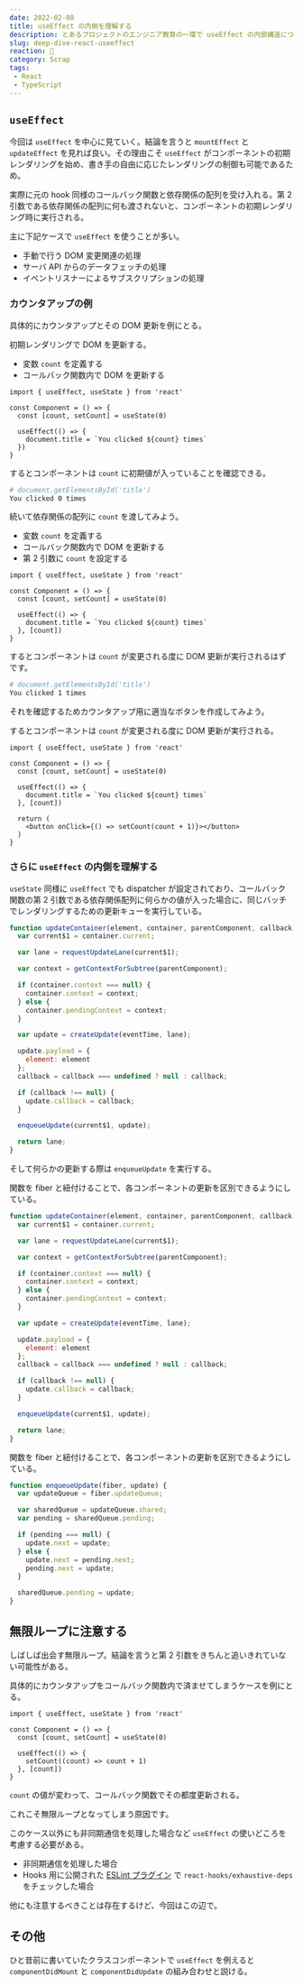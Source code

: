 ```yaml
---
date: 2022-02-08
title: useEffect の内側を理解する
description: とあるプロジェクトのエンジニア教育の一環で useEffect の内部構造について解説する機会があってこの度、言語化いたしました。
slug: deep-dive-react-useeffect
reaction: 🍊
category: Scrap
tags: 
 - React
 - TypeScript
---
```


## `useEffect`

今回は `useEffect` を中心に見ていく。結論を言うと `mountEffect` と `updateEffect` を見れば良い。その理由こそ `useEffect` がコンポーネントの初期レンダリングを始め、書き手の自由に応じたレンダリングの制御も可能であるため。

実際に元の hook 同様のコールバック関数と依存関係の配列を受け入れる。第 2 引数である依存関係の配列に何も渡されないと、コンポーネントの初期レンダリング時に実行される。

主に下記ケースで `useEffect` を使うことが多い。

- 手動で行う DOM 変更関連の処理
- サーバ API からのデータフェッチの処理
- イベントリスナーによるサブスクリプションの処理

### カウンタアップの例

具体的にカウンタアップとその DOM 更新を例にとる。

初期レンダリングで DOM を更新する。

- 変数 `count` を定義する
- コールバック関数内で DOM を更新する

```tsx
import { useEffect, useState } from 'react'

const Component = () => {
  const [count, setCount] = useState(0)

  useEffect(() => {
    document.title = `You clicked ${count} times`
  })
}
```

するとコンポーネントは `count` に初期値が入っていることを確認できる。

```bash
# document.getElementsById('title')
You clicked 0 times
```

続いて依存関係の配列に `count` を渡してみよう。

- 変数 `count` を定義する
- コールバック関数内で DOM を更新する
- 第 2 引数に `count` を設定する

```tsx
import { useEffect, useState } from 'react'

const Component = () => {
  const [count, setCount] = useState(0)

  useEffect(() => {
    document.title = `You clicked ${count} times`
  }, [count])
}
```

するとコンポーネントは `count` が変更される度に DOM 更新が実行されるはずです。

```bash
# document.getElementsById('title')
You clicked 1 times
```

それを確認するためカウンタアップ用に適当なボタンを作成してみよう。

するとコンポーネントは `count` が変更される度に DOM 更新が実行される。

```tsx
import { useEffect, useState } from 'react'

const Component = () => {
  const [count, setCount] = useState(0)

  useEffect(() => {
    document.title = `You clicked ${count} times`
  }, [count])

  return (
    <button onClick={() => setCount(count + 1)}></button>
  )
}
```

### さらに `useEffect` の内側を理解する

`useState` 同様に `useEffect` でも dispatcher が設定されており、コールバック関数の第 2 引数である依存関係配列に何らかの値が入った場合に、同じバッチでレンダリングするための更新キューを実行している。

```js
function updateContainer(element, container, parentComponent, callback) {
  var current$1 = container.current;

  var lane = requestUpdateLane(current$1);

  var context = getContextForSubtree(parentComponent);

  if (container.context === null) {
    container.context = context;
  } else {
    container.pendingContext = context;
  }

  var update = createUpdate(eventTime, lane);

  update.payload = {
    element: element
  };
  callback = callback === undefined ? null : callback;

  if (callback !== null) {
    update.callback = callback;
  }

  enqueueUpdate(current$1, update);

  return lane;
}
```

そして何らかの更新する際は `enqueueUpdate` を実行する。

関数を fiber と紐付けることで、各コンポーネントの更新を区別できるようにしている。

```js
function updateContainer(element, container, parentComponent, callback) {
  var current$1 = container.current;

  var lane = requestUpdateLane(current$1);

  var context = getContextForSubtree(parentComponent);

  if (container.context === null) {
    container.context = context;
  } else {
    container.pendingContext = context;
  }

  var update = createUpdate(eventTime, lane);

  update.payload = {
    element: element
  };
  callback = callback === undefined ? null : callback;

  if (callback !== null) {
    update.callback = callback;
  }

  enqueueUpdate(current$1, update);

  return lane;
}
```

関数を fiber と紐付けることで、各コンポーネントの更新を区別できるようにしている。

```js
function enqueueUpdate(fiber, update) {
  var updateQueue = fiber.updateQueue;

  var sharedQueue = updateQueue.shared;
  var pending = sharedQueue.pending;

  if (pending === null) {
    update.next = update;
  } else {
    update.next = pending.next;
    pending.next = update;
  }

  sharedQueue.pending = update;
}
```

## 無限ループに注意する

しばしば出会す無限ループ。結論を言うと第 2 引数をきちんと追いきれていない可能性がある。

具体的にカウンタアップをコールバック関数内で済ませてしまうケースを例にとる。

```tsx
import { useEffect, useState } from 'react'

const Component = () => {
  const [count, setCount] = useState(0)

  useEffect(() => {
    setCount((count) => count + 1)
  }, [count])
}
```

`count` の値が変わって、コールバック関数でその都度更新される。

これこそ無限ループとなってしまう原因です。

このケース以外にも非同期通信を処理した場合など `useEffect` の使いどころを考慮する必要がある。

- 非同期通信を処理した場合
- Hooks 用に公開された [ESLint プラグイン](https://github.com/facebook/react/tree/main/packages/eslint-plugin-react-hooks) で `react-hooks/exhaustive-deps` をチェックした場合

他にも注意するべきことは存在するけど、今回はこの辺で。

## その他

ひと昔前に書いていたクラスコンポーネントで `useEffect` を例えると `componentDidMount` と `componentDidUpdate` の組み合わせと説ける。
